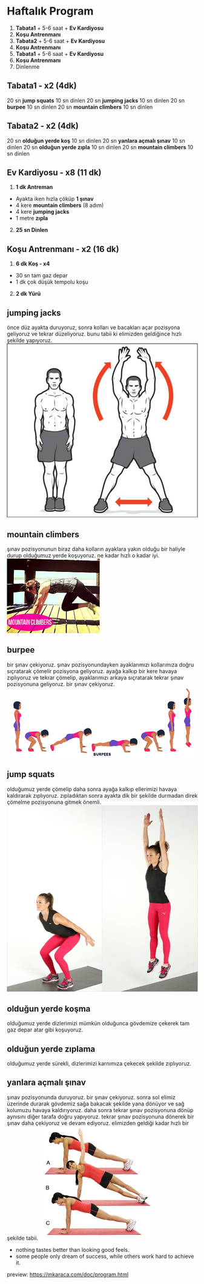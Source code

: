 # Haftalık Program

 1. **Tabata1** + 5-6 saat + **Ev Kardiyosu**
 2. **Koşu Antrenmanı**
 3. **Tabata2** + 5-6 saat + **Ev Kardiyosu**
 4. **Koşu Antrenmanı**
 5. **Tabata1** + 5-6 saat + **Ev Kardiyosu**
 6. **Koşu Antrenmanı**
 7. Dinlenme



## Tabata1 - x2 (4dk)
20 sn **jump squats** 10 sn dinlen
20 sn **jumping jacks** 10 sn dinlen
20 sn **burpee** 10 sn dinlen
20 sn **mountain climbers** 10 sn dinlen

## Tabata2 - x2 (4dk)
20 sn **olduğun yerde koş** 10 sn dinlen
20 sn **yanlara açmalı şınav** 10 sn dinlen
20 sn **olduğun yerde zıpla** 10 sn dinlen
20 sn **mountain climbers** 10 sn dinlen

## Ev Kardiyosu - x8 (11 dk)

1. **1 dk Antreman**
  - Ayakta iken hızla çöküp **1 şınav** 
  - 4 kere **mountain climbers**  (8 adım)
  - 4 kere **jumping jacks**
  - 1 metre **zıpla**
2. **25 sn Dinlen**



## Koşu Antrenmanı - x2 (16 dk)  
1.  **6 dk  Koş - x4**
  - 30 sn tam gaz depar
  - 1 dk çok düşük tempolu koşu  
2.  **2 dk Yürü**



## jumping jacks
önce düz ayakta duruyoruz, sonra kolları ve bacakları açar pozisyona geliyoruz ve tekrar düzeliyoruz. bunu tabii ki elimizden geldiğince hızlı şekilde yapıyoruz. ![enter image description here](https://raw.githubusercontent.com/mkaraca/weekly-sports-program/main/image/jumping-jacks.png)


## mountain climbers
şınav pozisyonunun biraz daha kolların ayaklara yakın olduğu bir haliyle durup olduğumuz yerde koşuyoruz. ne kadar hızlı o kadar iyi. 
![enter image description here](https://raw.githubusercontent.com/mkaraca/weekly-sports-program/main/image/mountain-climbers.gif)

## burpee
bir şınav çekiyoruz. şınav pozisyonundayken ayaklarımızı kollarımıza doğru sıçratarak çömelir pozisyona geliyoruz. ayağa kalkıp bir kere havaya zıplıyoruz ve tekrar çömelip, ayaklarımızı arkaya sıçratarak tekrar şınav pozisyonuna geliyoruz. bir şınav çekiyoruz.
![enter image description here](https://raw.githubusercontent.com/mkaraca/weekly-sports-program/main/image/burpee.jpg)


## jump squats
olduğumuz yerde çömelip daha sonra ayağa kalkıp ellerimizi havaya kaldırarak zıplıyoruz. zıpladıktan sonra ayakta dik bir şekilde durmadan direk çömelme pozisyonuna gitmek önemli.
![enter image description here](https://raw.githubusercontent.com/mkaraca/weekly-sports-program/main/image/jump-squats.jpg)

## olduğun yerde koşma
olduğumuz yerde dizlerimizi mümkün olduğunca gövdemize çekerek tam gaz depar atar gibi koşuyoruz.

## olduğun yerde zıplama
olduğumuz yerde sürekli, dizlerimizi karnımıza çekecek şekilde zıplıyoruz.

## yanlara açmalı şınav
şınav pozisyonunda duruyoruz. bir şınav çekiyoruz. sonra sol elimiz üzerinde durarak gövdemiz sağa bakacak şekilde yana dönüyor ve sağ kolumuzu havaya kaldırıyoruz. daha sonra tekrar şınav pozisyonuna dönüp aynısını diğer tarafa doğru yapıyoruz. tekrar şınav pozisyonuna dönerek bir şınav daha çekiyoruz ve devam ediyoruz. elimizden geldiği kadar hızlı bir şekilde tabii.
![enter image description here](https://raw.githubusercontent.com/mkaraca/weekly-sports-program/main/image/yanlara-acmali-sinav.jpg)


 - nothing tastes better than looking good feels.
 - some people only dream of success, while others work hard to achieve
   it.

preview: https://mkaraca.com/doc/program.html
